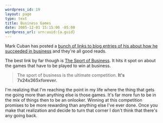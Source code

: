 ```yaml
--- 
wordpress_id: 19
layout: page
type: text
title: Business Games
date: 2005-12-01 15:15:00 -05:00
wordpress_url: urn:uuid:{a.guid}
---
```

<p>Mark Cuban has posted a <a href="http://www.blogmaverick.com/entry/1234000123070608/" title="Success &amp; Motivation - Redux">bunch of links to blog entries of his about how he succeeded in business</a> and they're all good reads.</p>

<p>The best link by far though is <a href="http://www.blogmaverick.com/entry/1234000187035671/" title="The Sport of Business">The Sport of Business</a>.  It hits it spot on about the games that have to be played to win at business.  </p>

<blockquote>
    <p>The sport of business is the ultimate competition. <strong>It's 7x24x365xforever.</strong></p>
</blockquote>

<p>I'm realizing that I'm reaching the point in my life where the thing that gets me going more than anything else is those games.  It's far more fun to be in the mix of things then to be an onlooker.  Winning at this competition promises to be more rewarding than anything else I've ever done.  Once you make that realization and decide to turn that corner I don't think that there's any going back.</p>

